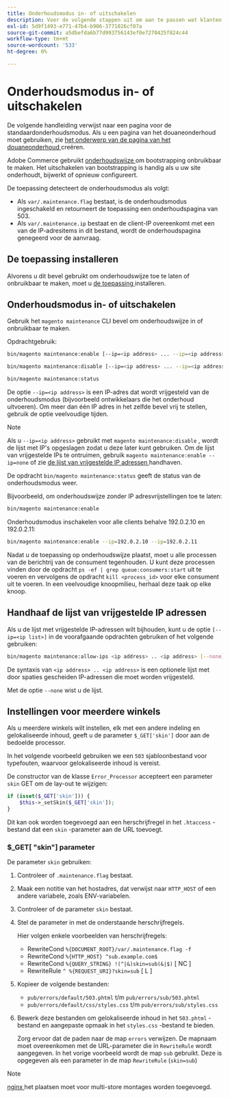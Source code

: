 ```yaml
---
title: Onderhoudsmodus in- of uitschakelen
description: Voer de volgende stappen uit om aan te passen wat klanten zien wanneer uw Adobe Commerce-implementatie niet beschikbaar is voor onderhoud.
exl-id: 5d9f1493-e771-47b4-b906-3771026cf07a
source-git-commit: a5dbefda6b77d993756143ef0e7270425f824c44
workflow-type: tm+mt
source-wordcount: '533'
ht-degree: 0%

---
```


# Onderhoudsmodus in- of uitschakelen

De volgende handleiding verwijst naar een pagina voor de standaardonderhoudsmodus. Als u een pagina van het douaneonderhoud moet gebruiken, zie [ het onderwerp van de pagina van het douaneonderhoud ](../../upgrade/troubleshooting/maintenance-mode-options.md) creëren.

Adobe Commerce gebruikt [ onderhoudswijze ](../../configuration/bootstrap/application-modes.md#maintenance-mode) om bootstrapping onbruikbaar te maken. Het uitschakelen van bootstrapping is handig als u uw site onderhoudt, bijwerkt of opnieuw configureert.

De toepassing detecteert de onderhoudsmodus als volgt:

* Als `var/.maintenance.flag` bestaat, is de onderhoudsmodus ingeschakeld en retourneert de toepassing een onderhoudspagina van 503.
* Als `var/.maintenance.ip` bestaat en de client-IP overeenkomt met een van de IP-adresitems in dit bestand, wordt de onderhoudspagina genegeerd voor de aanvraag.

## De toepassing installeren

Alvorens u dit bevel gebruikt om onderhoudswijze toe te laten of onbruikbaar te maken, moet u [ de toepassing ](../advanced.md) installeren.

## Onderhoudsmodus in- of uitschakelen

Gebruik het `magento maintenance` CLI bevel om onderhoudswijze in of onbruikbaar te maken.

Opdrachtgebruik:

```bash
bin/magento maintenance:enable [--ip=<ip address> ... --ip=<ip address>] | [ip=none]
```

```bash
bin/magento maintenance:disable [--ip=<ip address> ... --ip=<ip address>] | [ip=none]
```

```bash
bin/magento maintenance:status
```

De optie `--ip=<ip address>` is een IP-adres dat wordt vrijgesteld van de onderhoudsmodus (bijvoorbeeld ontwikkelaars die het onderhoud uitvoeren). Om meer dan één IP adres in het zelfde bevel vrij te stellen, gebruik de optie veelvoudige tijden.

>[!NOTE]
>
>Als u `--ip=<ip address>` gebruikt met `magento maintenance:disable` , wordt de lijst met IP&#39;s opgeslagen zodat u deze later kunt gebruiken. Om de lijst van vrijgestelde IPs te ontruimen, gebruik `magento maintenance:enable --ip=none` of zie [ de lijst van vrijgestelde IP adressen ](#maintain-the-list-of-exempt-ip-addresses) handhaven.

De opdracht `bin/magento maintenance:status` geeft de status van de onderhoudsmodus weer.

Bijvoorbeeld, om onderhoudswijze zonder IP adresvrijstellingen toe te laten:

```bash
bin/magento maintenance:enable
```

Onderhoudsmodus inschakelen voor alle clients behalve 192.0.2.10 en 192.0.2.11:

```bash
bin/magento maintenance:enable --ip=192.0.2.10 --ip=192.0.2.11
```

Nadat u de toepassing op onderhoudswijze plaatst, moet u alle processen van de berichtrij van de consument tegenhouden.
U kunt deze processen vinden door de opdracht `ps -ef | grep queue:consumers:start` uit te voeren en vervolgens de opdracht `kill <process_id>` voor elke consument uit te voeren. In een veelvoudige knoopmilieu, herhaal deze taak op elke knoop.

## Handhaaf de lijst van vrijgestelde IP adressen

Als u de lijst met vrijgestelde IP-adressen wilt bijhouden, kunt u de optie `[--ip=<ip list>]` in de voorafgaande opdrachten gebruiken of het volgende gebruiken:

```bash
bin/magento maintenance:allow-ips <ip address> .. <ip address> [--none]
```

De syntaxis van `<ip address> .. <ip address>` is een optionele lijst met door spaties gescheiden IP-adressen die moet worden vrijgesteld.

Met de optie `--none` wist u de lijst.

## Instellingen voor meerdere winkels

<!-- To set up multiple stores, each with a different layout and localized content, create a skin for each and put it into `pub/errors/{name}` where `{name}` is the store code. To distinguish between stores and websites with the same instance, use `pub/errors/{type}-{name}` where `{type}` is either `store` or `website` and matches the `MAGE_RUN_TYPE` in your server configuration. Another option is to pass the `$_GET['skin']` parameter to the intended processor. This method requires a specific configuration on your server. -->
<!-- Replace the line below with the commented text after https://github.com/magento/magento2/pull/35095 is merged. -->

Als u meerdere winkels wilt instellen, elk met een andere indeling en gelokaliseerde inhoud, geeft u de parameter `$_GET['skin']` door aan de bedoelde processor.

In het volgende voorbeeld gebruiken we een `503` sjabloonbestand voor typefouten, waarvoor gelokaliseerde inhoud is vereist.

De constructor van de klasse `Error_Processor` accepteert een parameter `skin` GET om de lay-out te wijzigen:

```php
if (isset($_GET['skin'])) {
    $this->_setSkin($_GET['skin']);
}
```

Dit kan ook worden toegevoegd aan een herschrijfregel in het `.htaccess` -bestand dat een `skin` -parameter aan de URL toevoegt.

### $_GET[ &quot;skin&quot;] parameter

De parameter `skin` gebruiken:

1. Controleer of `.maintenance.flag` bestaat.
1. Maak een notitie van het hostadres, dat verwijst naar `HTTP_HOST` of een andere variabele, zoals ENV-variabelen.
1. Controleer of de parameter `skin` bestaat.
1. Stel de parameter in met de onderstaande herschrijfregels.

   Hier volgen enkele voorbeelden van herschrijfregels:

   * RewriteCond `%{DOCUMENT_ROOT}/var/.maintenance.flag -f`
   * RewriteCond `%{HTTP_HOST} ^sub.example.com$`
   * RewriteCond `%{QUERY_STRING} !(^|&)skin=sub(&|$)` [ NC ]
   * RewriteRule `^ %{REQUEST_URI}?skin=sub` [ L ]

1. Kopieer de volgende bestanden:

   * `pub/errors/default/503.phtml` t/m `pub/errors/sub/503.phtml`
   * `pub/errors/default/css/styles.css` t/m `pub/errors/sub/styles.css`

1. Bewerk deze bestanden om gelokaliseerde inhoud in het `503.phtml` -bestand en aangepaste opmaak in het `styles.css` -bestand te bieden.

   Zorg ervoor dat de paden naar de map `errors` verwijzen. De mapnaam moet overeenkomen met de URL-parameter die in `RewriteRule` wordt aangegeven. In het vorige voorbeeld wordt de map `sub` gebruikt. Deze is opgegeven als een parameter in de map `RewriteRule` (`skin=sub`)

>[!NOTE]
>
>[ nginx ](../../configuration/multi-sites/ms-nginx.md) het plaatsen moet voor multi-store montages worden toegevoegd.
